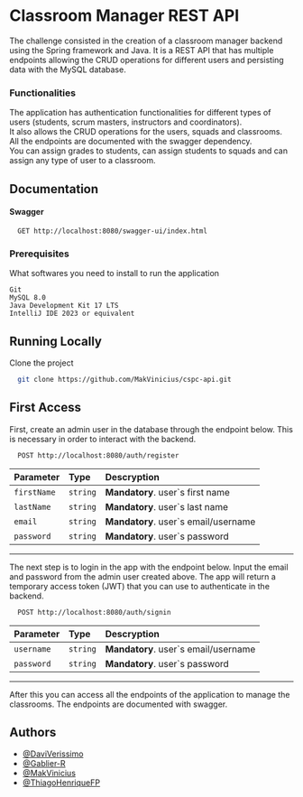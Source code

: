 # Classroom Manager REST API

The challenge consisted in the creation of a classroom manager backend using the Spring framework and Java. It is a REST API that has multiple endpoints allowing the CRUD operations for different users and persisting data with the MySQL database.

### Functionalities
The application has authentication functionalities for different types of users (students, scrum masters, instructors and coordinators).<br>
It also allows the CRUD operations for the users, squads and classrooms. All the endpoints are documented with the swagger dependency.<br>
You can assign grades to students, can assign students to squads and can assign any type of user to a classroom.

## Documentation

#### Swagger

```http
  GET http://localhost:8080/swagger-ui/index.html
```

### Prerequisites

What softwares you need to install to run the application

```
Git
MySQL 8.0
Java Development Kit 17 LTS
IntelliJ IDE 2023 or equivalent
```

## Running Locally

Clone the project

```bash
  git clone https://github.com/MakVinicius/cspc-api.git
```

## First Access

First, create an admin user in the database through the endpoint below. This is necessary in order to interact with the backend.

```http
  POST http://localhost:8080/auth/register
```

| Parameter   | Type       | Descryption                                   |
| :---------- | :--------- | :------------------------------------------ |
| `firstName`      | `string` | **Mandatory**. user`s first name |
| `lastName`      | `string` | **Mandatory**. user`s last name |
| `email`      | `string` | **Mandatory**. user`s email/username |
| `password`      | `string` | **Mandatory**. user`s password |

---

The next step is to login in the app with the endpoint below. Input the email and password from the admin user created above. The app will return a temporary access token (JWT) that you can use to authenticate in the backend.

```http
  POST http://localhost:8080/auth/signin
```

| Parameter   | Type       | Descryption                                   |
| :---------- | :--------- | :------------------------------------------ |
| `username`      | `string` | **Mandatory**. user`s email/username |
| `password`      | `string` | **Mandatory**. user`s password |

---

After this you can access all the endpoints of the application to manage the classrooms. The endpoints are documented with swagger.

## Authors

- [@DaviVerissimo](https://www.github.com/DaviVerissimo)
- [@Gablier-R](https://www.github.com/Gablier-R)
- [@MakVinicius](https://www.github.com/MakVinicius)
- [@ThiagoHenriqueFP](https://www.github.com/ThiagoHenriqueFP)